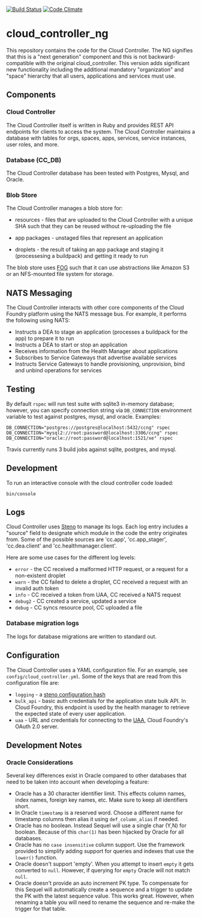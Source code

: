 [![Build Status](https://travis-ci.org/cloudfoundry/cloud_controller_ng.png)](https://travis-ci.org/cloudfoundry/cloud_controller_ng)
[![Code Climate](https://codeclimate.com/github/cloudfoundry/cloud_controller_ng.png)](https://codeclimate.com/github/cloudfoundry/cloud_controller_ng)

# cloud_controller_ng

This repository contains the code for the Cloud Controller. The NG signifies
that this is a "next generation" component and this is not backward-compatible
with the original cloud_controller. This version adds significant new
functionality including the additional mandatory "organization" and "space"
hierarchy that all users, applications and services must use.

## Components

### Cloud Controller

The Cloud Controller itself is written in Ruby and provides REST API endpoints
for clients to access the system. The Cloud Controller maintains a database with
tables for orgs, spaces, apps, services, service instances, user roles, and more.

### Database (CC_DB)

The Cloud Controller database has been tested with Postgres, Mysql, and Oracle.

### Blob Store

The Cloud Controller manages a blob store for:

- resources - files that are uploaded to the Cloud Controller with a unique SHA
  such that they can be reused without re-uploading the file

- app packages - unstaged files that represent an application

- droplets - the result of taking an app package and staging it
  (processesing a buildpack) and getting it ready to run

The blob store uses [FOG][fog] such that it can use abstractions like
Amazon S3 or an NFS-mounted file system for storage.

[fog]: http://fog.io/

## NATS Messaging

The Cloud Controller interacts with other core components of the Cloud Foundry
platform using the NATS message bus. For example, it performs the following using NATS:

- Instructs a DEA to stage an application (processes a buildpack for the app) to prepare it to run
- Instructs a DEA to start or stop an application
- Receives information from the Health Manager about applications
- Subscribes to Service Gateways that advertise available services
- Instructs Service Gateways to handle provisioning, unprovision, bind and unbind operations for services

## Testing

By default `rspec` will run test suite with sqlite3 in-memory database;
however, you can specify connection string via `DB_CONNECTION` environment
variable to test against postgres, mysql, and oracle. Examples:

    DB_CONNECTION="postgres://postgres@localhost:5432/ccng" rspec
    DB_CONNECTION="mysql2://root:password@localhost:3306/ccng" rspec
    DB_CONNECTION="oracle://root:password@localhost:1521/xe" rspec

Travis currently runs 3 build jobs against sqlite, postgres, and mysql.

## Development

To run an interactive console with the cloud controller code loaded:

    bin/console

## Logs

Cloud Controller uses [Steno](http://github.com/cloudfoundry/steno) to manage its logs.
Each log entry includes a "source" field to designate which module in the code the
entry originates from.  Some of the possible sources are 'cc.app', 'cc.app_stager',
'cc.dea.client' and 'cc.healthmanager.client'.

Here are some use cases for the different log levels:
* `error` - the CC received a malformed HTTP request, or a request for a non-existent droplet
* `warn` - the CC failed to delete a droplet, CC received a request with an invalid auth token
* `info` - CC received a token from UAA, CC received a NATS request
* `debug2` - CC created a service, updated a service
* `debug` - CC syncs resource pool, CC uploaded a file

### Database migration logs

The logs for database migrations are written to standard out.

## Configuration

The Cloud Controller uses a YAML configuration file.
For an example, see `config/cloud_controller.yml`.
Some of the keys that are read from this configuration file are:

* `logging` - a [steno configuration hash](http://github.com/cloudfoundry/steno#from-yaml-file)
* `bulk_api` - basic auth credentials for the application state bulk API. In Cloud Foundry,
this endpoint is used by the health manager to retrieve the expected state of every user
application.
* `uaa` - URL and credentials for connecting to the [UAA](github.com/cloudfoundry/uaa),
Cloud Foundry's OAuth 2.0 server.

## Development Notes

### Oracle Considerations

Several key differences exist in Oracle compared to other databases that need to be taken into
account when developing a feature:

- Oracle has a 30 character identifier limit.  This effects column names, index names,
foreign key names, etc.  Make sure to keep all identifiers short.
- In Oracle `timestamp` is a reserved word.  Choose a different name for timestamp
columns then alias it using `def_column_alias` if needed.   
- Oracle has no boolean.  Instead Sequel will use a single char (Y,N) for boolean.  Because
of this `char(1)` has been hijacked by Oracle for all databases.
- Oracle has no `case insensitive` column support.  Use the framework provided to simplify
adding support for queries and indexes that use the `lower()` function.
- Oracle doesn't support 'empty'.  When you attempt to insert `empty` it gets converted to `null`.
However, if querying for `empty` Oracle will not match `null`.
- Oracle doesn't provide an auto increment PK type.  To compensate for this Sequel will automatically
create a sequence and a trigger to update the PK with the latest sequence value.  This works great.
However, when renaming a table you will need to rename the sequence and re-make the trigger for that table.
